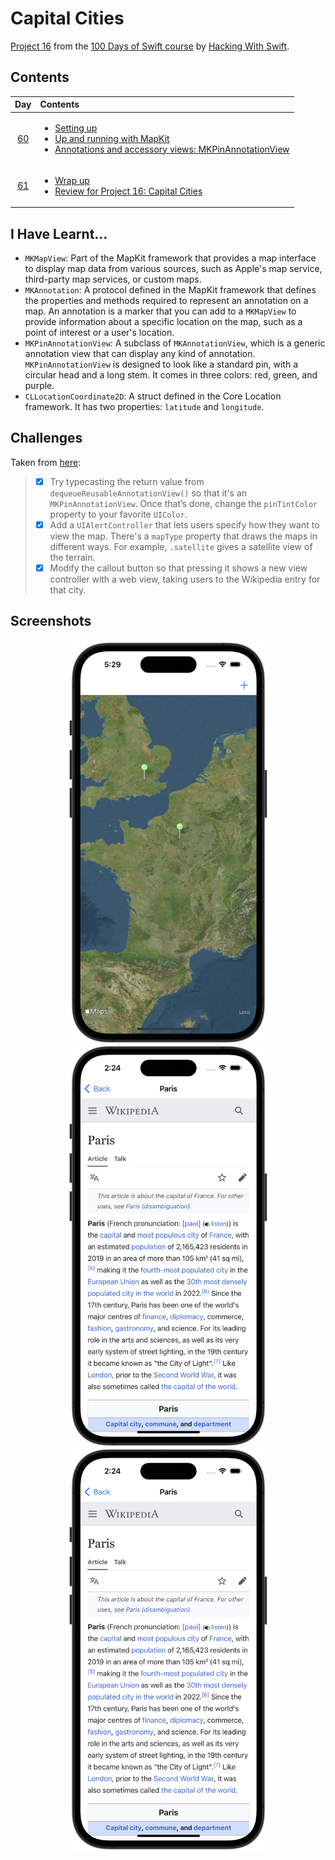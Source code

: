 # Capital Cities

[Project 16](https://www.hackingwithswift.com/read/16/overview) from the [100 Days of Swift course](https://www.hackingwithswift.com/100) by [Hacking With Swift](https://www.hackingwithswift.com/).

## Contents

|                      Day                      | Contents                                                                                                                                                                                                                                                                          |
|:---------------------------------------------:|:----------------------------------------------------------------------------------------------------------------------------------------------------------------------------------------------------------------------------------------------------------------------------------|
| [60](https://www.hackingwithswift.com/100/60) | <ul><li>[Setting up](https://www.hackingwithswift.com/read/16/1/setting-up)</li><li>[Up and running with MapKit](https://www.hackingwithswift.com/read/16/2)</li><li>[Annotations and accessory views: MKPinAnnotationView](https://www.hackingwithswift.com/read/16/3)</li></ul> |
| [61](https://www.hackingwithswift.com/100/61) | <ul><li>[Wrap up](https://www.hackingwithswift.com/read/16/4)</li><li>[Review for Project 16: Capital Cities](https://www.hackingwithswift.com/review/hws/project-16-capital-cities)</li></ul>                                                                                    |

## I Have Learnt...

- `MKMapView`: Part of the MapKit framework that provides a map interface to display map data from various sources, such as Apple's map service, third-party map services, or custom maps.
- `MKAnnotation`: A protocol defined in the MapKit framework that defines the properties and methods required to represent an annotation on a map. An annotation is a marker that you can add to a `MKMapView` to provide information about a specific location on the map, such as a point of interest or a user's location.
- `MKPinAnnotationView`: A subclass of `MKAnnotationView`, which is a generic annotation view that can display any kind of annotation. `MKPinAnnotationView` is designed to look like a standard pin, with a circular head and a long stem. It comes in three colors: red, green, and purple.
- `CLLocationCoordinate2D`: A struct defined in the Core Location framework. It has two properties: `latitude` and `longitude`. 

## Challenges

Taken from [here](https://www.hackingwithswift.com/read/16/4):

>- [x] Try typecasting the return value from `dequeueReusableAnnotationView()` so that it's an `MKPinAnnotationView`. Once that’s done, change the `pinTintColor` property to your favorite `UIColor`.
>- [x] Add a `UIAlertController` that lets users specify how they want to view the map. There's a `mapType` property that draws the maps in different ways. For example, `.satellite` gives a satellite view of the terrain.
>- [x] Modify the callout button so that pressing it shows a new view controller with a web view, taking users to the Wikipedia entry for that city.

## Screenshots

<div align="center">
  <img src="./Screenshots/3.png" alt="Challenge 1" width="325">
  <img src="./Screenshots/2.png" alt="Main screen" width="325">
  <img src="./Screenshots/2.png" alt="Detail screen" width="325">
</div>
